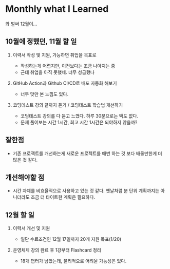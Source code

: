 # Monthly what I Learned

와 벌써 12월이...

## 10월에 정했던, 11월 할 일

1. 이력서 작성 및 지원, 가능하면 취업을 목표로
  
   - 작성하는게 어렵지만, 이전보다는 조금 나아지는 중
   - 근데 취업을 아직 못했네. 너무 성급했나

2. GitHub Action과 Github CI/CD로 배포 자동화 해보기

   - 너무 맛만 본 느낌도 있다.

3. 코딩테스트 강의 끝까지 듣기 / 코딩테스트 학습법 개선하기

   - 코딩테스트 강의를 다 듣고 느꼈다. 하루 30분으로는 택도 없다.
   - 문제 풀어보는 시간 1시간, 회고 시간 1시간은 되야하지 않을까?

## 잘한점

- 기존 프로젝트를 개선하는게 새로운 프로젝트를 매번 하는 것 보다 배울만한게 더 많은 것 같다.

## 개선해야할 점

- 시간 자체를 비효율적으로 사용하고 있는 것 같다. 옛날처럼 분 단위 계획까지는 아니더라도 조금 더 타이트한 계획은 필요하다.

## 12월 할 일

1. 이력서 개선 및 지원

   - 일단 수료조건인 12월 17일까지 20개 지원 목표(1/20)

2. 운영체제 강의 완료 후 1강부터 Flashcard 정리

   - 18개 챕터가 남았는데, 물리적으로 어려울 가능성은 있다.
